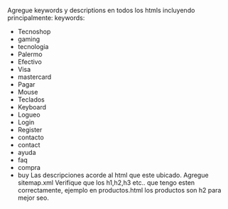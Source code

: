 Agregue keywords y descriptions en todos los htmls incluyendo principalmente:
keywords:
- Tecnoshop
- gaming
- tecnologia
- Palermo
- Efectivo
- Visa
- mastercard
- Pagar
- Mouse
- Teclados
- Keyboard
- Logueo
- Login
- Register
- contacto
- contact
- ayuda
- faq
- compra
- buy
Las descripciones acorde al html que este ubicado.
Agregue sitemap.xml
Verifique que los h1,h2,h3 etc.. que tengo esten correctamente, ejemplo en productos.html los productos son h2 para mejor seo.
